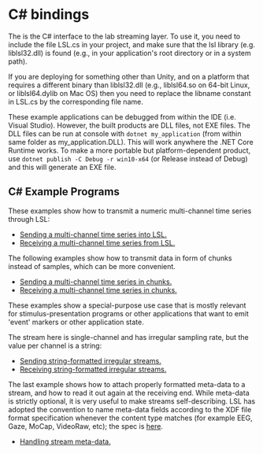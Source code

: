 # C# bindings

The is the C# interface to the lab streaming layer. To use it, you need to include the file LSL.cs in 
your project, and make sure that the lsl library (e.g. liblsl32.dll) is found (e.g., in your application's 
root directory or in a system path).

If you are deploying for something other than Unity, and on a platform that requires a different binary
than liblsl32.dll (e.g., liblsl64.so on 64-bit Linux, or liblsl64.dylib on Mac OS)
then you need to replace the libname constant in LSL.cs by the corresponding file name.

These example applications can be debugged from within the IDE (i.e. Visual Studio). However, the built
products are DLL files, not EXE files. The DLL files can be run at console with `dotnet my_application`
(from within same folder as my_application.DLL). This will work anywhere the .NET Core Runtime works.
To make a more portable but platform-dependent product, use `dotnet publish -C Debug -r win10-x64`
(or Release instead of Debug) and this will generate an EXE file.


## C# Example Programs

These examples show how to transmit a numeric multi-channel time series through LSL:

- [Sending a multi-channel time series into LSL.](https://github.com/labstreaminglayer/liblsl-Csharp/blob/master/examples/SendData.cs)
- [Receiving a multi-channel time series from LSL.](https://github.com/labstreaminglayer/liblsl-Csharp/blob/master/examples/ReceiveData.cs)

The following examples show how to transmit data in form of chunks instead of samples, which can be
more convenient.

- [Sending a multi-channel time series in chunks.](https://github.com/labstreaminglayer/liblsl-Csharp/blob/master/examples/SendDataInChunks.cs)
- [Receiving a multi-channel time series in chunks.](https://github.com/labstreaminglayer/liblsl-Csharp/blob/master/examples/ReceiveDataInChunks.cs)

These examples show a special-purpose use case that is mostly relevant for stimulus-presentation
programs or other applications that want to emit 'event' markers or other application state.

The stream here is single-channel and has irregular sampling rate, but the value per channel is a string:
- [Sending string-formatted irregular streams.](https://github.com/labstreaminglayer/liblsl-Csharp/blob/master/examples/SendStringMarkers.cs)
- [Receiving string-formatted irregular streams.](https://github.com/labstreaminglayer/liblsl-Csharp/blob/master/examples/ReceiveStringMarkers.cs)

The last example shows how to attach properly formatted meta-data to a stream, and how to read it
out again at the receiving end.
While meta-data is strictly optional, it is very useful to make streams self-describing.
LSL has adopted the convention to name meta-data fields according to the XDF file format
specification whenever the content type matches (for example EEG, Gaze, MoCap, VideoRaw, etc);
the spec is [here](https://github.com/sccn/xdf/wiki/Meta-Data).

- [Handling stream meta-data.](https://github.com/labstreaminglayer/liblsl-Csharp/blob/master/examples/HandleMetaData.cs)
